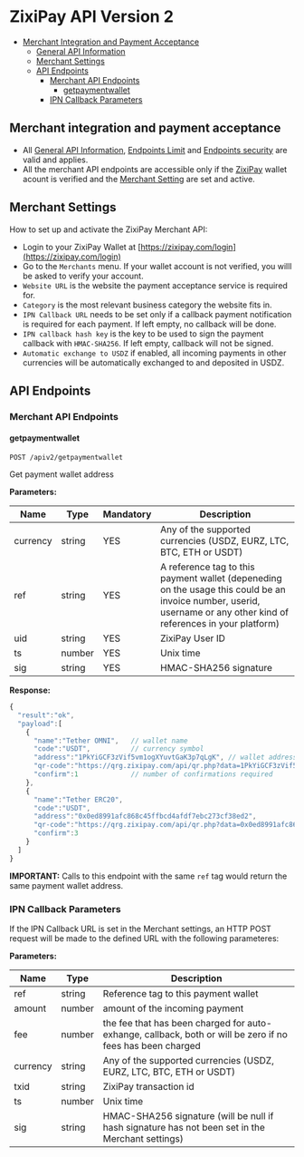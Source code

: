# ZixiPay API Version 2

- [Merchant Integration and Payment Acceptance](#payment-acceptance)
  - [General API Information](./rest-api.md#general-api-information)
  - [Merchant Settings](#merchant-settings)  
  - [API Endpoints](#api-endpoints)
    - [Merchant API Endpoints](#merchant-api-endpoints)
      - [getpaymentwallet](#getpaymentwallet)
    - [IPN Callback Parameters](#ipn-callback-parameters)

## Merchant integration and payment acceptance
* All [General API Information](./rest-api.md#general-api-information), [Endpoints Limit](./rest-api.md#endpoints-limit) and [Endpoints security](./rest-api.md#endpoints-security) are valid and applies.
* All the merchant API endpoints are accessible only if the [ZixiPay](https://zixipay.com) wallet acount is verified and the [Merchant Setting](#merchant-settings) are set and active.

## Merchant Settings

How to set up and activate the ZixiPay Merchant API: 

* Login to your ZixiPay Wallet at [https://zixipay.com/login](https://zixipay.com/login)
* Go to the ```Merchants``` menu. If your wallet account is not verified, you willl be asked to verify your account.
* ```Website URL``` is the website the payment acceptance service is required for.
* ```Category``` is the most relevant business category the website fits in.
* ```IPN Callback URL``` needs to be set only if a callback payment notification is required for each payment. If left empty, no callback will be done. 
* ```IPN callback hash key``` is the key to be used to sign the payment callback with ```HMAC-SHA256```. If left empty, callback will not be signed.
* ```Automatic exchange to USDZ``` if enabled, all incoming payments in other currencies will be automatically exchanged to and deposited in USDZ.


## API Endpoints
### Merchant API Endpoints
#### getpaymentwallet
```
POST /apiv2/getpaymentwallet
```
Get payment wallet address

**Parameters:**


Name | Type | Mandatory | Description
------------ | ------------ | ------------ | ------------
currency | string | YES |Any of the supported currencies (USDZ, EURZ, LTC, BTC, ETH or USDT)
ref | string | YES |A reference tag to this payment wallet (depeneding on the usage this could be an invoice number, userid, username or any other kind of references in your platform)
uid | string | YES |ZixiPay User ID
ts | number | YES |Unix time
sig | string | YES |HMAC-SHA256 signature

**Response:**
```javascript
{
  "result":"ok",
  "payload":[
    {
      "name":"Tether OMNI",   // wallet name
      "code":"USDT",          // currency symbol
      "address":"1PkYiGCF3zVif5vm1ogXYuvtGaK3p7qLgK", // wallet address
      "qr-code":"https://qrg.zixipay.com/api/qr.php?data=1PkYiGCF3zVif5vm1ogXYuvtGaK3p7qLgK", // QR-Code of the address
      "confirm":1             // number of confirmations required
    },
    {
      "name":"Tether ERC20",
      "code":"USDT",
      "address":"0x0ed8991afc868c45ffbcd4afdf7ebc273cf38ed2",
      "qr-code":"https://qrg.zixipay.com/api/qr.php?data=0x0ed8991afc868c45ffbcd4afdf7ebc273cf38ed2", // QR-Code of the address
      "confirm":3
    }
  ]
}
```
**IMPORTANT:** Calls to this endpoint with the same ```ref``` tag would return the same payment wallet address.



### IPN Callback Parameters
If the IPN Callback URL is set in the Merchant settings, an HTTP POST request will be made to the defined URL with the following parameteres:

**Parameters:**


Name | Type | Description
------------ | ------------ | ------------
ref | string |Reference tag to this payment wallet
amount|number| amount of the incoming payment
fee|number|the fee that has been charged for auto-exhange, callback, both or will be zero if no fees has been charged
currency | string | Any of the supported currencies (USDZ, EURZ, LTC, BTC, ETH or USDT)
txid | string | ZixiPay transaction id
ts | number | Unix time
sig | string | HMAC-SHA256 signature (will be null if hash signature has not been set in the Merchant settings)
